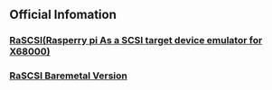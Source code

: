 ## Official Infomation
### [RaSCSI(Rasperry pi As a SCSI target device emulator for X68000)](http://retropc.net/gimons/rascsi/index.html)
### [RaSCSI Baremetal Version](http://retropc.net/gimons/rascsi_bm/index.html)
